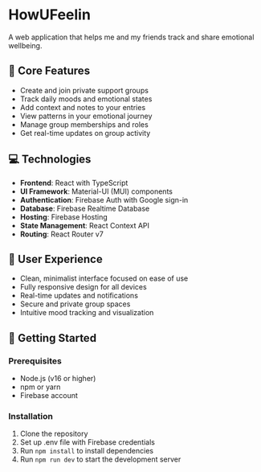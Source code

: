 # HowUFeelin

A web application that helps me and my friends track and share emotional wellbeing.

## 🌟 Core Features

- Create and join private support groups
- Track daily moods and emotional states
- Add context and notes to your entries
- View patterns in your emotional journey
- Manage group memberships and roles
- Get real-time updates on group activity

## 💻 Technologies

- **Frontend**: React with TypeScript
- **UI Framework**: Material-UI (MUI) components
- **Authentication**: Firebase Auth with Google sign-in
- **Database**: Firebase Realtime Database
- **Hosting**: Firebase Hosting
- **State Management**: React Context API
- **Routing**: React Router v7

## 🎨 User Experience

- Clean, minimalist interface focused on ease of use
- Fully responsive design for all devices
- Real-time updates and notifications
- Secure and private group spaces
- Intuitive mood tracking and visualization

## 🚀 Getting Started

### Prerequisites

- Node.js (v16 or higher)
- npm or yarn
- Firebase account

### Installation

1. Clone the repository
2. Set up .env file with Firebase credentials
3. Run `npm install` to install dependencies
4. Run `npm run dev` to start the development server
